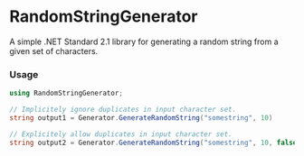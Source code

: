 # RandomStringGenerator

A simple .NET Standard 2.1 library for generating a random string from a given set of characters.

### Usage

```csharp
using RandomStringGenerator;

// Implicitely ignore duplicates in input character set.
string output1 = Generator.GenerateRandomString("somestring", 10)

// Explicitely allow duplicates in input character set.
string output2 = Generator.GenerateRandomString("somestring", 10, false)
```